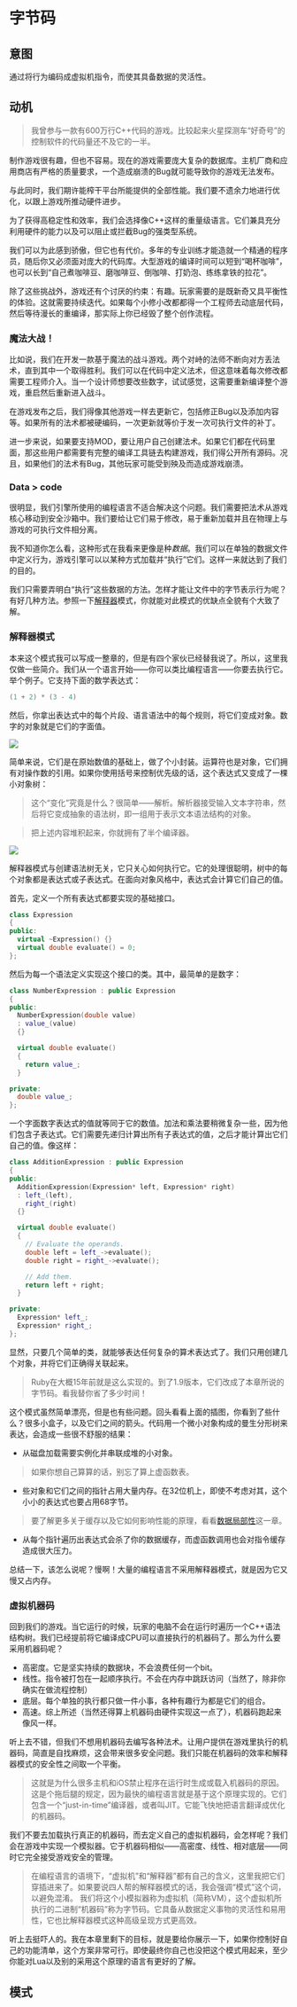 字节码
============================

## 意图
通过将行为编码成虚拟机指令，而使其具备数据的灵活性。

## 动机

> 我曾参与一款有600万行C++代码的游戏。比较起来火星探测车“好奇号”的控制软件的代码量还不及它的一半。

制作游戏很有趣，但也不容易。现在的游戏需要庞大复杂的数据库。主机厂商和应用商店有严格的质量要求，一个造成崩溃的Bug就可能导致你的游戏无法发布。

与此同时，我们期许能榨干平台所能提供的全部性能。我们要不遗余力地进行优化，以跟上游戏所推动硬件进步。

为了获得高稳定性和效率，我们会选择像C++这样的重量级语言。它们兼具充分利用硬件的能力以及可以阻止或拦截Bug的强类型系统。

我们可以为此感到骄傲，但它也有代价。多年的专业训练才能造就一个精通的程序员，随后你又必须面对庞大的代码库。大型游戏的编译时间可以短到“喝杯咖啡”，也可以长到“自己煮咖啡豆、磨咖啡豆、倒咖啡、打奶泡、练练拿铁的拉花”。

除了这些挑战外，游戏还有个讨厌的约束：有趣。玩家需要的是既新奇又具平衡性的体验。这就需要持续迭代。如果每个小修小改都都得一个工程师去动底层代码，然后等待漫长的重编译，那实际上你已经毁了整个创作流程。

### 魔法大战！
比如说，我们在开发一款基于魔法的战斗游戏。两个对峙的法师不断向对方丢法术，直到其中一个取得胜利。我们可以在代码中定义法术，但这意味着每次修改都需要工程师介入。当一个设计师想要改些数字，试试感觉，这需要重新编译整个游戏，重启然后重新进入战斗。

在游戏发布之后，我们得像其他游戏一样去更新它，包括修正Bug以及添加内容等。如果所有的法术都被硬编码，一次更新就等价于发一次可执行文件的补丁。

进一步来说，如果要支持MOD，要让用户自己创建法术。如果它们都在代码里面，那这些用户都需要有完整的编译工具链去构建游戏，我们得公开所有源码。况且，如果他们的法术有Bug，其他玩家可能受到殃及而造成游戏崩溃。


### Data > code
很明显，我们引擎所使用的编程语言不适合解决这个问题。我们需要把法术从游戏核心移动到安全沙箱中。我们要给让它们易于修改，易于重新加载并且在物理上与游戏的可执行文件相分离。

我不知道你怎么看，这种形式在我看来更像是种*数据*。我们可以在单独的数据文件中定义行为，游戏引擎可以以某种方式加载并“执行”它们。这样一来就达到了我们的目的。

我们只需要弄明白“执行”这些数据的方法。怎样才能让文件中的字节表示行为呢？有好几种方法。参照一下[解释器](http://en.wikipedia.org/wiki/Interpreter_pattern)模式，你就能对此模式的优缺点全貌有个大致了解。

### 解释器模式
本来这个模式我可以写成一整章的，但是有四个家伙已经替我说了。所以，这里我仅做一些简介。我们从一个语言开始——你可以类比编程语言——你要去执行它。举个例子。它支持下面的数学表达式：

```c++
(1 + 2) * (3 - 4)
```

然后，你拿出表达式中的每个片段、语言语法中的每个规则，将它们变成对象。数字的对象就是它们的字面值。

![](./res/bytecode-numbers.png)

简单来说，它们是在原始数值的基础上，做了个小封装。运算符也是对象，它们拥有对操作数的引用。如果你使用括号来控制优先级的话，这个表达式又变成了一棵小对象树：

> 这个“变化”究竟是什么？很简单——解析。解析器接受输入文本字符串，然后将它变成抽象的语法树，即一组用于表示文本语法结构的对象。

> 把上述内容堆积起来，你就拥有了半个编译器。

![](./res/bytecode-ast.png)

解释器模式与创建语法树无关，它只关心如何执行它。它的处理很聪明，树中的每个对象都是表达式或子表达式。在面向对象风格中，表达式会计算它们自己的值。

首先，定义一个所有表达式都要实现的基础接口。

```c++
class Expression
{
public:
  virtual ~Expression() {}
  virtual double evaluate() = 0;
};
```

然后为每一个语法定义实现这个接口的类。其中，最简单的是数字：
```c++
class NumberExpression : public Expression
{
public:
  NumberExpression(double value)
  : value_(value)
  {}

  virtual double evaluate()
  {
    return value_;
  }

private:
  double value_;
};
```

一个字面数字表达式的值就等同于它的数值。加法和乘法要稍微复杂一些，因为他们包含子表达式。它们需要先递归计算出所有子表达式的值，之后才能计算出它们自己的值。像这样：

```c++
class AdditionExpression : public Expression
{
public:
  AdditionExpression(Expression* left, Expression* right)
  : left_(left),
    right_(right)
  {}

  virtual double evaluate()
  {
    // Evaluate the operands.
    double left = left_->evaluate();
    double right = right_->evaluate();

    // Add them.
    return left + right;
  }

private:
  Expression* left_;
  Expression* right_;
};
```

显然，只要几个简单的类，就能够表达任何复杂的算术表达式了。我们只用创建几个对象，并将它们正确得关联起来。

> Ruby在大概15年前就是这么实现的。到了1.9版本，它们改成了本章所说的字节码。看我替你省了多少时间！

这个模式虽然简单漂亮，但是也有些问题。回头看看上面的插图，你看到了些什么？很多小盒子，以及它们之间的箭头。代码用一个微小对象构成的曼生分形树来表达，会造成一些很不舒服的结果：
- 从磁盘加载需要实例化并串联成堆的小对象。
> 如果你想自己算算的话，别忘了算上虚函数表。
- 些对象和它们之间的指针占用大量内存。在32位机上，即使不考虑对其，这个小小的表达式也要占用68字节。
> 要了解更多关于缓存以及它如何影响性能的原理，看看[数据局部性](06.1-Data%20Locality.md)这一章。
- 从每个指针遍历出表达式会杀了你的数据缓存，而虚函数调用也会对指令缓存造成很大压力。

总结一下，该怎么说呢？慢啊！大量的编程语言不采用解释器模式，就是因为它又慢又占内存。

### 虚拟机器码
回到我们的游戏。当它运行的时候，玩家的电脑不会在运行时遍历一个C++语法结构树。我们已经提前将它编译成CPU可以直接执行的机器码了。那么为什么要采用机器码呢？
- 高密度。它是坚实持续的数据块，不会浪费任何一个bit。
- 线性。指令被打包在一起顺序执行。不会在内存中跳跃访问（当然了，除非你确实在做流程控制）
- 底层。每个单独的执行都只做一件小事，各种有趣行为都是它们的组合。
- 高速。综上所述（当然还得算上机器码由硬件实现这一点了），机器码跑起来像风一样。

听上去不错，但我们不想用机器码去编写各种法术。让用户提供在游戏里执行的机器码，简直是自找麻烦，这会带来很多安全问题。我们只能在机器码的效率和解释器模式的安全性之间取一个平衡。

> 这就是为什么很多主机和iOS禁止程序在运行时生成或载入机器码的原因。这是个拖后腿的规定，因为最快的编程语言就是基于这个原理实现的。它们包含一个“just-in-time”编译器，或者叫JIT。它能飞快地把语言翻译成优化的机器码。

我们不要去加载执行真正的机器码，而去定义自己的虚拟机器码，会怎样呢？我们会在游戏中实现一个模拟器。它于机器码相似——高密度、线性、相对底层——同时它完全接受游戏安全的管理。

> 在编程语言的语境下，“虚拟机”和“解释器”都有自己的含义，这里我把它们穿插进来了。如果要说四人帮的解释器模式的话，我会强调“模式”这个词，以避免混淆。
我们将这个小模拟器称为虚拟机（简称VM），这个虚拟机所执行的二进制“机器码”称为字节码。它具备从数据定义事物的灵活性和易用性，它也比解释器模式这种高级呈现方式更高效。

听上去挺吓人的。我在本章里剩下的目标，就是要给你展示一下，如果你控制好自己的功能清单，这个方案非常可行。即使最终你自己也没把这个模式用起来，至少你能对Lua以及别的采用这个原理的语言有更好的了解。

## 模式



